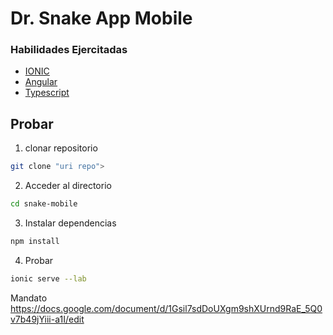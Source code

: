 # Dr. Snake App Mobile

### Habilidades Ejercitadas

- [IONIC]
- [Angular]
- [Typescript]

## Probar
  1. clonar repositorio
  ```bash 
  git clone "uri repo">
  ```
  2. Acceder al directorio
  ```bash
  cd snake-mobile
  ```
  3. Instalar dependencias
  ```bash
  npm install
  ```
  4. Probar
  ```bash
  ionic serve --lab
  ```
  
Mandato <https://docs.google.com/document/d/1Gsil7sdDoUXgm9shXUrnd9RaE_5Q0v7b49jYiii-a1I/edit>

[IONIC]:https://ionicframework.com/doc
[Angular]:https://angular.io/
[Typescript]:https://www.typescriptlang.org/
